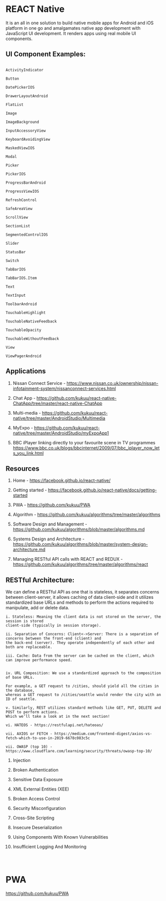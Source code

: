 # REACT Native

It is an all in one solution to build native mobile apps for Android and iOS platform in one go and amalgamates native 
app development with JavaScript UI development. It renders apps using real mobile UI components.



## UI Component Examples: 
```

ActivityIndicator

Button

DatePickerIOS

DrawerLayoutAndroid

FlatList

Image

ImageBackground

InputAccessoryView

KeyboardAvoidingView

MaskedViewIOS

Modal

Picker

PickerIOS

ProgressBarAndroid

ProgressViewIOS

RefreshControl

SafeAreaView

ScrollView

SectionList

SegmentedControlIOS

Slider

StatusBar

Switch

TabBarIOS

TabBarIOS.Item

Text

TextInput

ToolbarAndroid

TouchableHighlight

TouchableNativeFeedback

TouchableOpacity

TouchableWithoutFeedback

View

ViewPagerAndroid

```

## Applications 


1. Nissan Connect Service - https://www.nissan.co.uk/ownership/nissan-infotainment-system/nissanconnect-services.html

2. Chat App - https://github.com/kukuu/react-native-ChatApp/tree/master/react-native-ChatApp

3. Multi-media - https://github.com/kukuu/react-native/tree/master/AndroidStudio/Multimedia 

4. MyExpo - https://github.com/kukuu/react-native/tree/master/AndroidStudio/myExpoApp1 

5. BBC iPlayer  linking directly to your favourite scene in TV programmes  https://www.bbc.co.uk/blogs/bbcinternet/2009/07/bbc_iplayer_now_lets_you_link.html

## Resources

1. Home - https://facebook.github.io/react-native/

2. Getting started - https://facebook.github.io/react-native/docs/getting-started

3. PWA - https://github.com/kukuu/PWA

4. Algorithm - https://github.com/kukuu/algorithms/tree/master/algorithms 

5. Software Design and Management - https://github.com/kukuu/algorithms/blob/master/algorithms.md

6. Systems Design and Architecture - https://github.com/kukuu/algorithms/blob/master/system-design-architecture.md

7. Managing RESTful API calls with REACT and REDUX - https://github.com/kukuu/algorithms/tree/master/algorithms/react 


## RESTful Architecture:

We can define a RESTful API as one that is stateless, it separates concerns between 
client-server, it allows caching of data client-side and it utilizes standardized 
base URLs and methods to perform the actions required to manipulate, add or delete data.

```
i. Stateless: Meaning the client data is not stored on the server, the session is stored
client-side (typically in session storage).

ii. Separation of Concerns: Client<->Server: There is a separation of concerns between the front-end (client) and
the back-end (server). They operate independently of each other and both are replaceable.

iii. Cache: Data from the server can be cached on the client, which can improve performance speed.


iv. URL Composition: We use a standardized approach to the composition of base URLs.

For example, a GET request to /cities, should yield all the cities in the database,
whereas a GET request to /cities/seattle would render the city with an ID of seattle. 

v. Similarly, REST utilizes standard methods like GET, PUT, DELETE and POST to perform actions.
Which we’ll take a look at in the next section!

vi. HATEOS - https://restfulapi.net/hateoas/ 

vii. AXIOS or FETCH - https://medium.com/frontend-digest/axios-vs-fetch-which-to-use-in-2019-6678c083c5c

vii. OWASP (top 10) - https://www.cloudflare.com/learning/security/threats/owasp-top-10/

```
1. Injection

2. Broken Authentication

3. Sensitive Data Exposure

4. XML External Entities (XEE)

5. Broken Access Control

6. Security Misconfiguration

7. Cross-Site Scripting

8. Insecure Deserialization

9. Using Components With Known Vulnerabilities

10.  Insufficient Logging And Monitoring
```



```

# PWA 

https://github.com/kukuu/PWA
